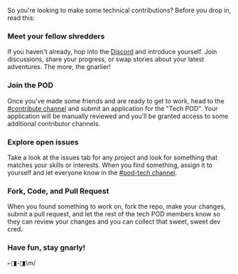 So you're looking to make some technical contributions? Before you drop in, read this:

### Meet your fellow shredders
If you haven't already, hop into the [Discord](https://discord.com/invite/gnars) and introduce yourself. Join discussions, share your progress, or swap stories about your latest adventures. The more, the gnarlier!

### Join the POD
Once you've made some friends and are ready to get to work, head to the [#contribute channel](https://discord.com/channels/928811922244137020/1073357014375350312) and submit an application for the "Tech POD". Your application will be manually reviewed and you'll be granted access to some additional contributor channels.

### Explore open issues
Take a look at the issues tab for any project and look for something that matches your skills or interests. When you find something, assign it to yourself and let everyone know in the [#pod-tech channel](https://discord.com/channels/928811922244137020/1026553205393477642).

### Fork, Code, and Pull Request
When you found something to work on, fork the repo, make your changes, submit a pull request, and let the rest of the tech POD members know so they can review your changes and you can collect that sweet, sweet dev cred.

### Have fun, stay gnarly!

⌐◨-◨\m/
